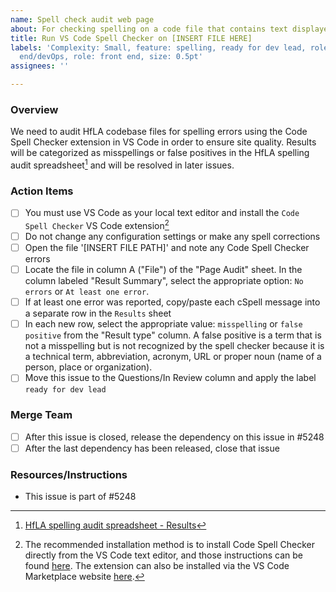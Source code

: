 ```yaml
---
name: Spell check audit web page
about: For checking spelling on a code file that contains text displayed on the website
title: Run VS Code Spell Checker on [INSERT FILE HERE]
labels: 'Complexity: Small, feature: spelling, ready for dev lead, role: back
  end/devOps, role: front end, size: 0.5pt'
assignees: ''

---
```


### Overview
We need to audit HfLA codebase files for spelling errors using the Code Spell Checker extension in VS Code in order to ensure site quality. Results will be categorized as misspellings or false positives in the HfLA spelling audit spreadsheet[^1] and will be resolved in later issues.  

### Action Items
- [ ] You must use VS Code as your local text editor and install the `Code Spell Checker` VS Code extension[^2]  
- [ ] Do not change any configuration settings or make any spell corrections
- [ ] Open the file '[INSERT FILE PATH]' and note any Code Spell Checker errors
- [ ] Locate the file in column A ("File") of the "Page Audit" sheet. In the column labeled "Result Summary", select the appropriate option: `No errors` or `At least one error`.
- [ ] If at least one error was reported, copy/paste each cSpell message into a separate row in the `Results` sheet
- [ ] In each new row, select the appropriate value: `misspelling` or `false positive` from the "Result type" column. A false positive is a term that is not a misspelling but is not recognized by the spell checker because it is a technical term, abbreviation, acronym, URL or proper noun (name of a person, place or organization).
- [ ] Move this issue to the Questions/In Review column and apply the label `ready for dev lead`

### Merge Team
- [ ] After this issue is closed, release the dependency on this issue in #5248
- [ ] After the last dependency has been released, close that issue

### Resources/Instructions
- This issue is part of #5248
[^1]: [HfLA spelling audit spreadsheet - Results](https://docs.google.com/spreadsheets/d/1c2C9zUF_LsLGrnJN_LAlPV4UObz-nYffJyOiB_M6oI0/edit#gid=69989048)
[^2]: The recommended installation method is to install Code Spell Checker directly from the VS Code text editor, and those instructions can be found [here](https://code.visualstudio.com/learn/get-started/extensions). The extension can also be installed via the VS Code Marketplace website [here](https://marketplace.visualstudio.com/items?itemName=streetsidesoftware.code-spell-checker).
